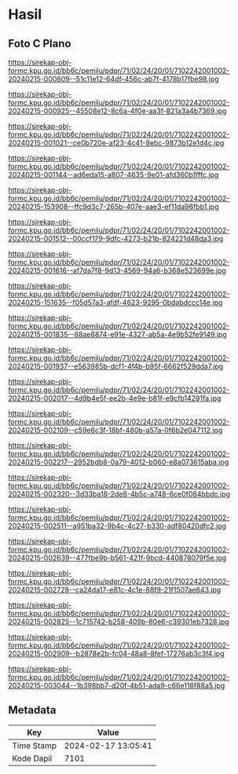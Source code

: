 # Hasil

## Foto C Plano

https://sirekap-obj-formc.kpu.go.id/bb6c/pemilu/pdpr/71/02/24/20/01/7102242001002-20240215-000809--51c11e12-64df-456c-ab7f-4178b17fbe98.jpg

https://sirekap-obj-formc.kpu.go.id/bb6c/pemilu/pdpr/71/02/24/20/01/7102242001002-20240215-000925--45508e12-8c6a-4f0e-aa3f-821a3a4b7369.jpg

https://sirekap-obj-formc.kpu.go.id/bb6c/pemilu/pdpr/71/02/24/20/01/7102242001002-20240215-001021--ce0b720e-af23-4c41-8ebc-9873b12e1d4c.jpg

https://sirekap-obj-formc.kpu.go.id/bb6c/pemilu/pdpr/71/02/24/20/01/7102242001002-20240215-001144--ad6eda15-a807-4635-9e01-afd360b1fffc.jpg

https://sirekap-obj-formc.kpu.go.id/bb6c/pemilu/pdpr/71/02/24/20/01/7102242001002-20240215-153908--ffc9d3c7-265b-407e-aae3-ef11da96fbb1.jpg

https://sirekap-obj-formc.kpu.go.id/bb6c/pemilu/pdpr/71/02/24/20/01/7102242001002-20240215-001512--00ccf179-9dfc-4273-b21b-824221d48da3.jpg

https://sirekap-obj-formc.kpu.go.id/bb6c/pemilu/pdpr/71/02/24/20/01/7102242001002-20240215-001616--af7da7f8-9d13-4569-94a6-b368e523699e.jpg

https://sirekap-obj-formc.kpu.go.id/bb6c/pemilu/pdpr/71/02/24/20/01/7102242001002-20240215-151635--f05d57a3-afdf-4623-9295-0bdabdccc14e.jpg

https://sirekap-obj-formc.kpu.go.id/bb6c/pemilu/pdpr/71/02/24/20/01/7102242001002-20240215-001835--88ae6874-e91e-4327-ab5a-4e9b52fe9149.jpg

https://sirekap-obj-formc.kpu.go.id/bb6c/pemilu/pdpr/71/02/24/20/01/7102242001002-20240215-001937--e563985b-dcf1-4f4b-b95f-6662f529dda7.jpg

https://sirekap-obj-formc.kpu.go.id/bb6c/pemilu/pdpr/71/02/24/20/01/7102242001002-20240215-002017--4d9b4e5f-ee2b-4e9e-b81f-e9cfb14291fa.jpg

https://sirekap-obj-formc.kpu.go.id/bb6c/pemilu/pdpr/71/02/24/20/01/7102242001002-20240215-002109--c59e6c3f-18bf-480b-a57a-0f6b2e047112.jpg

https://sirekap-obj-formc.kpu.go.id/bb6c/pemilu/pdpr/71/02/24/20/01/7102242001002-20240215-002217--2952bdb8-0a79-4012-b060-e8a073615aba.jpg

https://sirekap-obj-formc.kpu.go.id/bb6c/pemilu/pdpr/71/02/24/20/01/7102242001002-20240215-002320--3d33ba18-2de8-4b5c-a748-6ce0f084bbdc.jpg

https://sirekap-obj-formc.kpu.go.id/bb6c/pemilu/pdpr/71/02/24/20/01/7102242001002-20240215-002511--a951ba32-9b4c-4c27-b330-adf80420dfc2.jpg

https://sirekap-obj-formc.kpu.go.id/bb6c/pemilu/pdpr/71/02/24/20/01/7102242001002-20240215-002639--477fbe9b-b561-421f-9bcd-440878079f5e.jpg

https://sirekap-obj-formc.kpu.go.id/bb6c/pemilu/pdpr/71/02/24/20/01/7102242001002-20240215-002728--ca24da17-e81c-4c1e-88f9-21f1507ae643.jpg

https://sirekap-obj-formc.kpu.go.id/bb6c/pemilu/pdpr/71/02/24/20/01/7102242001002-20240215-002825--1c715742-b258-409b-80e6-c39301eb7328.jpg

https://sirekap-obj-formc.kpu.go.id/bb6c/pemilu/pdpr/71/02/24/20/01/7102242001002-20240215-002909--b2878e2b-fc04-48a8-8fef-17276ab3c3f4.jpg

https://sirekap-obj-formc.kpu.go.id/bb6c/pemilu/pdpr/71/02/24/20/01/7102242001002-20240215-003044--1b398bb7-d20f-4b51-ada9-c66e116f88a5.jpg


## Metadata

| Key        | Value               |
| ---------- | ------------------- |
| Time Stamp | 2024-02-17 13:05:41 |
| Kode Dapil | 7101                |




